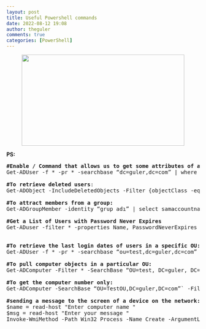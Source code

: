```yaml
---
layout: post
title: Useful Powershell commands
date: 2022-08-12 19:08
author: theguler
comments: true
categories: [PowerShell]
---
```

<!-- wp:image {"id":333,"width":424,"height":238,"sizeSlug":"large","linkDestination":"none"} -->
<figure class="wp-block-image size-large is-resized"><img src="https://theguler.wordpress.com/wp-content/uploads/2021/12/powershell-4-sdn.jpg?w=1024" alt="" class="wp-image-333" width="424" height="238" /></figure>
<!-- /wp:image -->

<!-- wp:paragraph -->
<p><strong>PS:</strong></p>
<!-- /wp:paragraph -->

<!-- wp:preformatted -->
<pre class="wp-block-preformatted"><strong>#Enable / Command that allows us to get some attributes of active users</strong>:
Get-ADUser -f * -pr * -searchbase “dc=guler,dc=com” | where {$_.enabled -eq “Enabled”} | select name, sAMAccountName, employeeID, department, distinguishedname | export-csv c:\liste.csv -delimiter “;” -NoTypeInformation -Encoding UTF8

<strong>#To retrieve deleted users</strong>:
Get-ADObject -IncludeDeletedObjects -Filter {objectClass -eq “user” -and IsDeleted -eq $True} -Properties displayname, whencreated,whenchanged | select -Property displayname, whencreated,whenchanged | Export-csv -path C:\delete_user.csv -NoTypeInformation -Encoding Unicode

<strong>#To attract members from a group:</strong>
Get-ADGroupMember -identity “grup adı” | select samaccountname,name | Export-csv -path C:\grupuser.csv -NoTypeInformation

<strong>#Get a List of Users with Password Never Expires</strong>
Get-ADuser -filter * -properties Name, PasswordNeverExpires | where { $_.passwordNeverExpires -eq "true" } |  Select-Object DistinguishedName,Name,Enabled | Export-csv c:\pw_never_expires.csv -NoTypeInformation


<strong>#To retrieve the last login dates of users in a specific OU:</strong>
Get-ADUser -f * -pr * -searchbase “ou=test,dc=guler,dc=com” | where {$_.enabled -eq “Enabled”} | select name, lastlogindate | export-csv C:\user_lastlogon.csv -Encoding Unicode

<strong>#To pull computer objects in a particular OU:</strong>
Get-ADComputer -Filter * -SearchBase “OU=test, DC=guler, DC=com” -Properties OperatingSystem | Select Name, OperatingSystem | Format-Table -AutoSize | Out-File C:\comp.txt

<strong>#To get the computer number only:</strong>
Get-ADComputer -SearchBase “OU=TestOU,DC=guler,DC=com”` -Filter ‘OperatingSystem -like “*”‘ -Properties * | Select -Property Name,operatingSystem,@{Name=”LastLogon”; Expression={[DateTime]::FromFileTime($_.lastLogon).ToString()}} | # Export AD Computers to CSV file Export-CSV “C:\ADComputers.csv” -NoTypeInformation -Encoding UTF8

<strong>#sending a message to the screen of a device on the network:</strong>
$name = read-host "Enter computer name "
$msg = read-host "Enter your message "
Invoke-WmiMethod -Path Win32_Process -Name Create -ArgumentList "msg * $msg" -ComputerName $name</pre>
<!-- /wp:preformatted -->
